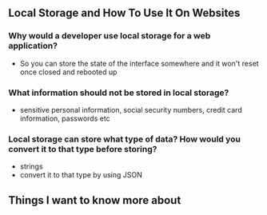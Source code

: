 
## Local Storage and How To Use It On Websites

### Why would a developer use local storage for a web application?

- So you can store the state of the interface somewhere and it won't reset once closed and rebooted up

### What information should not be stored in local storage?

- sensitive personal information, social security numbers, credit card information, passwords etc

### Local storage can store what type of data? How would you convert it to that type before storing?

- strings
- convert it to that type by using JSON

## Things I want to know more about
